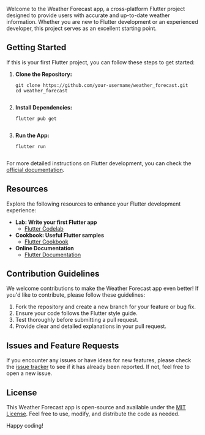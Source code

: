 <!-- Weather Forecast App -->

<p>Welcome to the Weather Forecast app, a cross-platform Flutter project designed to provide users with accurate and up-to-date weather information. Whether you are new to Flutter development or an experienced developer, this project serves as an excellent starting point.</p>

<h2>Getting Started</h2>

<p>If this is your first Flutter project, you can follow these steps to get started:</p>

<ol>
  <li><strong>Clone the Repository:</strong></li>
  <pre><code>git clone https://github.com/your-username/weather_forecast.git
cd weather_forecast
  </code></pre>

  <li><strong>Install Dependencies:</strong></li>
  <pre><code>flutter pub get
  </code></pre>

  <li><strong>Run the App:</strong></li>
  <pre><code>flutter run
  </code></pre>
</ol>

<p>For more detailed instructions on Flutter development, you can check the <a href="https://docs.flutter.dev/">official documentation</a>.</p>

<h2>Resources</h2>

<p>Explore the following resources to enhance your Flutter development experience:</p>

<ul>
  <li><strong>Lab: Write your first Flutter app</strong>
    <ul>
      <li><a href="https://docs.flutter.dev/get-started/codelab">Flutter Codelab</a></li>
    </ul>
  </li>

  <li><strong>Cookbook: Useful Flutter samples</strong>
    <ul>
      <li><a href="https://docs.flutter.dev/cookbook">Flutter Cookbook</a></li>
    </ul>
  </li>

  <li><strong>Online Documentation</strong>
    <ul>
      <li><a href="https://docs.flutter.dev/">Flutter Documentation</a></li>
    </ul>
  </li>
</ul>

<h2>Contribution Guidelines</h2>

<p>We welcome contributions to make the Weather Forecast app even better! If you'd like to contribute, please follow these guidelines:</p>

<ol>
  <li>Fork the repository and create a new branch for your feature or bug fix.</li>
  <li>Ensure your code follows the Flutter style guide.</li>
  <li>Test thoroughly before submitting a pull request.</li>
  <li>Provide clear and detailed explanations in your pull request.</li>
</ol>

<h2>Issues and Feature Requests</h2>

<p>If you encounter any issues or have ideas for new features, please check the <a href="https://github.com/your-username/weather_forecast/issues">issue tracker</a> to see if it has already been reported. If not, feel free to open a new issue.</p>

<h2>License</h2>

<p>This Weather Forecast app is open-source and available under the <a href="LICENSE">MIT License</a>. Feel free to use, modify, and distribute the code as needed.</p>

<p>Happy coding!</p>
